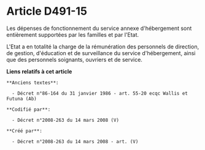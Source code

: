 # Article D491-15

Les dépenses de fonctionnement du service annexe d'hébergement sont entièrement supportées par les familles et par l'Etat.

L'Etat a en totalité la charge de la rémunération des personnels de direction, de gestion, d'éducation et de surveillance du
service d'hébergement, ainsi que des personnels soignants, ouvriers et de service.

**Liens relatifs à cet article**

	**Anciens textes**:

	  - Décret n°86-164 du 31 janvier 1986 - art. 55-20 ecqc Wallis et Futuna (Ab)

	**Codifié par**:

	  - Décret n°2008-263 du 14 mars 2008 (V)

	**Créé par**:

	  - Décret n°2008-263 du 14 mars 2008 - art. (V)
